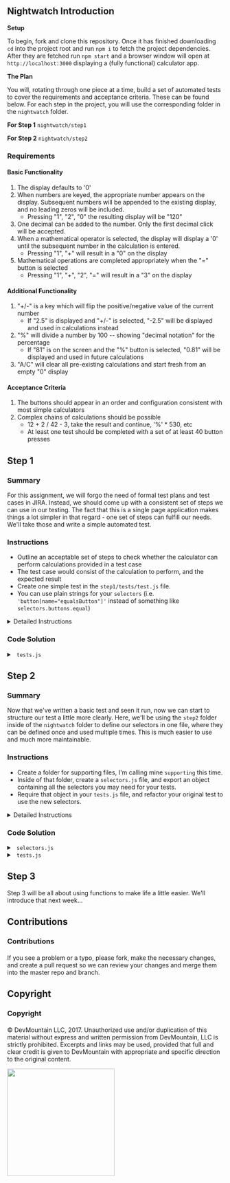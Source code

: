 
## Nightwatch Introduction

**Setup**

To begin, fork and clone this repository. Once it has finished downloading `cd` into the project root and run `npm i` to fetch the project dependencies. After they are fetched run `npm start` and a browser window will open at `http://localhost:3000` displaying a (fully functional) calculator app.

**The Plan**

You will, rotating through one piece at a time, build a set of automated tests to cover the requirements and acceptance criteria.  These can be found below.  For each step in the project, you will use the corresponding folder in the `nightwatch` folder.

**For Step 1** `nightwatch/step1`

**For Step 2** `nightwatch/step2`

### Requirements

#### Basic Functionality

1. The display defaults to '0'
1. When numbers are keyed, the appropriate number appears on the display.  Subsequent numbers will be appended to the existing display, and no leading zeros will be included.
   * Pressing "1", "2", "0" the resulting display will be "120"
1. One decimal can be added to the number.  Only the first decimal click will be accepted.
1. When a mathematical operator is selected, the display will display a '0' until the subsequent number in the calculation is entered.
   * Pressing "1", "+" will result in a "0" on the display
1. Mathematical operations are completed appropriately when the "=" button is selected
   * Pressing "1", "+", "2", "=" will result in a "3" on the display

#### Additional Functionality

1. "+/-" is a key which will flip the positive/negative value of the current number
   * If "2.5" is displayed and "+/-" is selected, "-2.5" will be displayed and used in calculations instead
1. "%" will divide a number by 100 -- showing "decimal notation" for the percentage
   * If "81" is on the screen and the "%" button is selected, "0.81" will be displayed and used in future calculations
1. "A/C" will clear all pre-existing calculations and start fresh from an empty "0" display

#### Acceptance Criteria

1. The buttons should appear in an order and configuration consistent with most simple calculators
1. Complex chains of calculations should be possible
   * 12 + 2 / 42 - 3, take the result and continue, '%' * 530, etc
   * At least one test should be completed with a set of at least 40 button presses 


## Step 1

### Summary

For this assignment, we will forgo the need of formal test plans and test cases in JIRA.  Instead, we should come up with a consistent set of steps we can use in our testing.  The fact that this is a single page application makes things a lot simpler in that regard - one set of steps can fulfill our needs.  We'll take those and write a simple automated test.

### Instructions

* Outline an acceptable set of steps to check whether the calculator can perform calculations provided in a test case
* The test case would consist of the calculation to perform, and the expected result
* Create one simple test in the `step1/tests/test.js` file.
* You can use plain strings for your `selectors` (i.e. `'button[name="equalsButton"]'` instead of something like `selectors.buttons.equal`)

<details>

<summary> Detailed Instructions </summary>

Based on the above rules, an effective set of test steps would be something like the following:

> 1. Click the listed buttons in sequence 
> 1. The display should update correctly after each button press

Super simple, but it would get the job done.

A matching test case could be like the following:

> **Precondition**: Open the calculator.  The calculation for the test is 2+2

> **Postcondition**: The displayed result is 4

Simplicity at its best, right?

Your `test.js` file already exists in the `nightwatch/step1/tests` folder, and is configured with its `beforeEach`, `after`, etc.  Now you can add a test.  You can start is with something like the following:

```js
//In nightwatch, tests are "properties" of the exported "test object", and the name of the test
//is the property's "key" while the test function is the "value".
'2+2=4' : browser => {
	
}
```

Populating the test ought to be fairly straightforward.  We need to click buttons, then read the finish.  Use the **Inspector** tool in Google Chrome to build your selectors.  Remember when building your selector that any CSS selector will work (you can get more info [here](https://www.w3schools.com/cssref/css_selectors.asp) on building selectors), but the ones that follow a `tag[attributeName=attributeValue]` format are the most effective in my experience.  These will help Nightwatch EXACTLY what element (item in the page) to interact with.  For any test, you need selectors for anything you interact with, as well as anything you need to read/verify.  If I were going to pull selectors from this project, for the test case listed above, they'd probably be:

* `'button[name="2Button"]'`
* `'button[name="addButton"]'`
* `'button[name="equalsButton"]'`
* `'button[name="4Button"]'`
* `'span[name="result"]'`

Now I have all I need to automate a test.

1. A test case that includes data
1. A test procedure / test steps
1. Selectors

Using `NightwatchJS` functions to write this test out, I should only need two.  `.click()` and `.expect.element().text.to.equal()`.  Both are properties of the `browser` object and work as follows:

`.click()`
> Only needs a selector as an argument, i.e. `.click('button[name="equalsButton"]')`
> This will literally click whatever element the selector provided identifies, just as if we had clicked manually.

`.expect.element().text.to.equal()`
> A combination of functions, technically, all you really need to know is that the `.element()` part needs a selector, from which it will pull the text value.  The `.equal()` needs the value we expect to find in the element's text.  I.e. `.expect.element('span[name="result"]').text.to.equal('4')`
> This is an 'assertion', similar to `.assert` or `.verify` commands.  We use these to check and make sure results are as expected.  In this case, to check if the text contained within an element matches what we think it should be.
> Note: while you can chain `.click()`s and other functions one after another without having to type `browser` again, an `.expect` of any sort ends the chain.  Also, if an `.expect` fails, the test is marked failed, and all remaining steps are skipped.

Using these two bits of functionality from Nightwatch, I can write the simple test below.

```js
//In nightwatch, tests are "properties" of the exported "test object", and the name of the test is the property's "key" while the test function is the "value".
'2+2=4' : browser => {
	//I click all the appropriate buttons and check the display for the appropriate results, per the steps of my test case
	browser
		.click('button[name="2Button"]')
		.expect.element('span[name="result"]').text.to.equal('2')
	browser
		.click('button[name="addButton"]')
		.expect.element('span[name="result"]').text.to.equal('0')
	browser
		.click('button[name="2Button"]')
		.expect.element('span[name="result"]').text.to.equal('2')
	browser
		.click('button[name="equalsButton"]')
		.expect.element('span[name="result"]').text.to.equal('4')
}
```

After I've saved this test, I can run the `step1` tests using the command `npm run step1`.  Your results should look like this:

<img src="https://raw.githubusercontent.com/devmtn-aj/nightwatch-introduction/solution/readme-assets/step1Results.png"/>

If you have any errors to debug, you can do so... You can also check your code against the solution below.

</details>

### Code Solution

<details>

<summary> <code> tests.js </code> </summary>

```js
module.exports = {
    beforeEach : browser => {
        browser.url('http://localhost:3000')
    },
    
    after : browser => {
        browser.end()
    },
    
	'2+2=4' : browser => {
        //I click all the appropriate buttons and check the display for the appropriate results, per the steps of my test case
        browser
            .click('button[name="2Button"]')
            .expect.element('span[name="result"]').text.to.equal('2')
        browser
            .click('button[name="addButton"]')
            .expect.element('span[name="result"]').text.to.equal('0')
        browser
            .click('button[name="2Button"]')
            .expect.element('span[name="result"]').text.to.equal('2')
        browser
            .click('button[name="equalsButton"]')
            .expect.element('span[name="result"]').text.to.equal('4')
    }
}
```

</details>

## Step 2

### Summary

Now that we've written a basic test and seen it run, now we can start to structure our test a little more clearly.  Here, we'll be using the `step2` folder inside of the `nightwatch` folder to define our selectors in one file, where they can be defined once and used multiple times.  This is much easier to use and much more maintainable.

### Instructions

* Create a folder for supporting files, I'm calling mine `supporting` this time.
* Inside of that folder, create a `selectors.js` file, and export an object containing all the selectors you may need for your tests.
* Require that object in your `tests.js` file, and refactor your original test to use the new selectors.

<details>

<summary> Detailed Instructions </summary>

First we need to create the `supporting` folder, inside of the `step2` folder, which is inside of the repository's `nightwatch` folder.  Then we can create the `selectors.js` file and start working with it.

In that `selectors.js` file we'll export our selectors object.

```js
module.exports = {

}
```

It's as simple as that.  Now we just need to populate the object with properites, where the key is the name of the selector, and the value is the selector itself.  I'm using the button's text to name my selectors personally.

The good news is that you already know how to build your selectors, `tag[attributeName=attributeValue]`.  We even had a few already in our last test.  So go out and start grabbing tags and attributes to build your selectors for all of the buttons in the calculator, and the display.

You can see how I got started below:

```js
module.exports = {
	'0' : 'button[name="0Button"]',
	'1' : 'button[name="1Button"]',
	//....
	'+/-' : 'button[name="negativeButton"]',
	//etc.
}
```

You get the idea.

With these selectors in our selector file, we can then require them in our `tests.js` file, back in the `tests` folder of `step2`.  It's already prepopulated with everything from `step1`, we just need to require the selectors now.

```js
//I'm making this a constant, so I don't accidentally change my selectors, 
//and then my require function uses the path from the tests.js file to the selectors file.
const selectors = require('../supporting/selectors')

module.exports = {
    beforeEach : browser => {
        browser.url('http://localhost:3000')
    },
```

That constant, `selectors`, in the `tests.js` file, now has assigned to it the object exported from our `selectors.js` file.  In other words, it has ALL the selectors we defined over there as its properties.

Now we're prepared to refactor our original `'2+2=4'` test with the selectors from our selectors file.  We can do this by replacing any of the plain string selectors (i.e. `'button[name="2Button"]'`) with a selector we defined in our `selectors.js` file.  We can access these by using the properties  on the `selectors` constant in the `tests.js` file (i.e. `selectors['2']`).

Here's an example of how I could do that.

```js
    '2+2=4' : browser => {
        //I click all the appropriate buttons and check the display for the appropriate results, per the steps of my test case
        browser
            .click(selectors['2'])
            .expect.element(selectors['result']).text.to.equal('2')
        browser
            .click(selectors['+'])
			.expect.element(selectors['result']).text.to.equal('0')
		//...
```

Now, after replacing all the string selectors with those from our `selectors.js` file, I can run my tests using the command `npm run step2` this time, with the following result:

<img src="https://raw.githubusercontent.com/devmtn-aj/nightwatch-introduction/solution/readme-assets/step1Results.png"/>

</details>

### Code Solution

<details>

<summary> <code> selectors.js </code> </summary>

```js
module.exports = {
    '0' : 'button[name="0Button"]',
    '1' : 'button[name="1Button"]',
    '2' : 'button[name="2Button"]',
    '3' : 'button[name="3Button"]',
    '4' : 'button[name="4Button"]',
    '5' : 'button[name="5Button"]',
    '6' : 'button[name="6Button"]',
    '7' : 'button[name="7Button"]',
    '8' : 'button[name="8Button"]',
    '9' : 'button[name="9Button"]',
    '+' : 'button[name="addButton"]',
    '-' : 'button[name="subtractButton"]',
    '*' : 'button[name="multiplyButton"]',
    '/' : 'button[name="divideButton"]',
    '=' : 'button[name="equalsButton"]',
    '%' : 'button[name="percentButton"]',
    '+/-' : 'button[name="negativeButton"]',
    'AC' : 'button[name="clearButton"]',
    '.' : 'button[name="decimalButton"]',
    'result' : 'span[name="result"]'
}
```

</details>

<details>

<summary> <code> tests.js </code> </summary>

```js
const selectors = require('../supporting/selectors')

module.exports = {
    beforeEach : browser => {
        browser.url('http://localhost:3000')
    },
    after : browser => {
        browser.end()
    },
    '2+2=4' : browser => {
        //I click all the appropriate buttons and check the display for the appropriate results, per the steps of my test case
        browser
            .click(selectors['2'])
            .expect.element(selectors['result']).text.to.equal('2')
        browser
            .click(selectors['+'])
            .expect.element(selectors['result']).text.to.equal('0')
        browser
            .click('button[name="2Button"]')
            .expect.element('span[name="result"]').text.to.equal('2')
        browser
            .click('button[name="equalsButton"]')
            .expect.element('span[name="result"]').text.to.equal('4')
    }
}
```

</details>

## Step 3

Step 3 will be all about using functions to make life a little easier.  We'll introduce that next week...

## Contributions

### Contributions

#### 
 
If you see a problem or a typo, please fork, make the necessary changes, and create a pull request so we can review your changes and merge them into the master repo and branch.

## Copyright

### Copyright

#### 

© DevMountain LLC, 2017. Unauthorized use and/or duplication of this material without express and written permission from DevMountain, LLC is strictly prohibited. Excerpts and links may be used, provided that full and clear credit is given to DevMountain with appropriate and specific direction to the original content.

<img src="https://devmounta.in/img/logowhiteblue.png" width="250">
